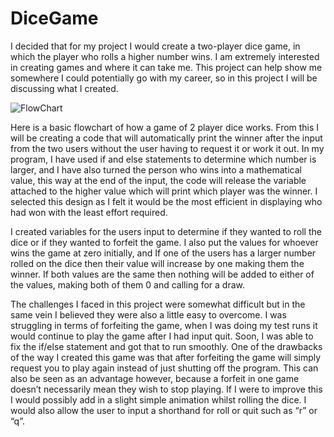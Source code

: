 # DiceGame

I decided that for my project I would create a two-player dice game, in which the player who rolls a higher number wins. I am extremely interested in creating games and where it can take me. This project can help show me somewhere I could potentially go with my career, so in this project I will be discussing what I created.

![FlowChart](https://user-images.githubusercontent.com/74241590/196787351-8444ba29-29f4-4552-810b-1ea74c3d0ecf.png)

Here is a basic flowchart of how a game of 2 player dice works. From this I will be creating a code that will automatically print the winner after the input from the two users without the user having to request it or work it out.
In my program, I have used if and else statements to determine which number is larger, and I have also turned the person who wins into a mathematical value, this way at the end of the input, the code will release the variable attached to the higher value which will print which player was the winner. I selected this design as I felt it would be the most efficient in displaying who had won with the least effort required.

I created variables for the users input to determine if they wanted to roll the dice or if they wanted to forfeit the game. I also put the values for whoever wins the game at zero initially, and If one of the users has a larger number rolled on the dice then their value will increase by one making them the winner. If both values are the same then nothing will be added to either of the values, making both of them 0 and calling for a draw.

The challenges I faced in this project were somewhat difficult but in the same vein I believed they were also a little easy to overcome. I was struggling in terms of forfeiting the game, when  I was doing my test runs it would continue to play the game after I had input quit. Soon, I was able to fix the if/else statement and got that to run smoothly. One of the drawbacks of the way I created this game was that after forfeiting the game will simply request you to play again instead of just shutting off the program. This can also be seen as an advantage however, because a forfeit in one game doesn’t necessarily mean they wish to stop playing. If I were to improve this I would possibly add in a slight simple animation whilst rolling the dice. I would also allow the user to input a shorthand for roll or quit such as “r” or “q”.
